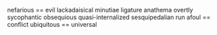 nefarious == evil
lackadaisical
minutiae
ligature
anathema
overtly
sycophantic
obsequious
quasi-internalized
sesquipedalian
run afoul == conflict
ubiquitous == universal
